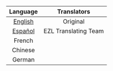 | Language | Translators |
| :---: | :---: |
| [English](english/introduction.md) | Original |
| [Español](español/introducción.md) | EZL Translating Team |
| French |  |
| Chinese |  |
| German |  |
